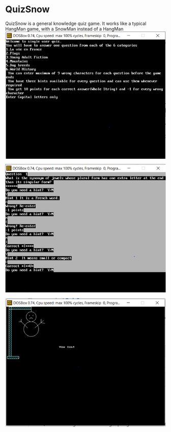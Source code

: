 # QuizSnow
QuizSnow is a general knowledge quiz game.
It works like a typical HangMan game, with a SnowMan instead of a HangMan
![Instructions](Instructions.PNG)

![GamePlay](Capture.PNG)

![SnowMan](Snow.PNG)
